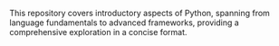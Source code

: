 This repository covers introductory aspects of Python, spanning from language fundamentals to advanced frameworks, providing a comprehensive exploration in a concise format. 
